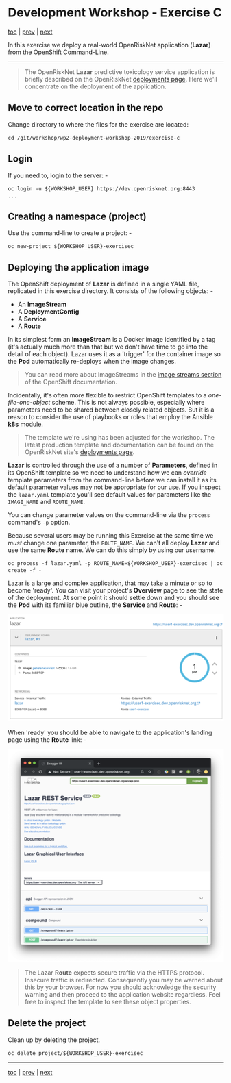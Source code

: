 # Development Workshop - Exercise C

[toc](../README.md) | [prev](../exercise-b/README.md) | [next](../tutorial-3/README.md)

In  this exercise we deploy a real-world OpenRiskNet application (**Lazar**)
from the OpenShift Command-Line.

---

>   The OpenRiskNet **Lazar** predictive toxicology service application is
    briefly described on the OpenRiskNet [deployments page]. Here we'll
    concentrate on the deployment of the application.

## Move to correct location in the repo

Change directory to where the files for the exercise are located:

    cd /git/workshop/wp2-deployment-workshop-2019/exercise-c

## Login
If you need to, login to the server: -

    oc login -u ${WORKSHOP_USER} https://dev.openrisknet.org:8443
    ...

## Creating a namespace (project)
Use the command-line to create a project: -

    oc new-project ${WORKSHOP_USER}-exercisec

## Deploying the application image
The OpenShift deployment of **Lazar** is defined in a single YAML file,
replicated in this exercise directory. It consists of the following objects: -

-   An **ImageStream**
-   A **DeploymentConfig**
-   A **Service**
-   A **Route**

In its simplest form an **ImageStream** is a Docker image identified by a
tag (it's actually much more than that but we don't have time to go into the
detail of each object). Lazar uses it as a 'trigger' for the container image
so the **Pod** automatically re-deploys when the image changes.

>   You can read more about ImageStreams in the [image streams section] of
    the OpenShift documentation.

Incidentally, it's often more flexible to restrict OpenShift templates to a
*one-file-one-object* scheme. This is not always possible, especially
where parameters need to be shared between closely related objects.
But it is a reason to consider the use of playbooks or roles that employ
the Ansible **k8s** module.

>   The template we're using has been adjusted for the workshop.
    The latest production template and documentation can be found on the
    OpenRiskNet site's [deployments page].

**Lazar** is controlled through the use of a number of **Parameters**,
defined in its OpenShift template so we need to understand how we can *override*
template parameters from the command-line before we can install it as its
default parameter values may not be appropriate for our use.
If you inspect the `lazar.yaml` template you'll see default values for
parameters like the `IMAGE_NAME` and `ROUTE_NAME`.

You can change parameter values on the command-line via the `process` command's
`-p` option.

Because several users may be running this Exercise at the same time
we *must* change one parameter, the `ROUTE_NAME`. We can't all deploy **Lazar**
and use the same **Route** name. We can do this simply by using our username.

    oc process -f lazar.yaml -p ROUTE_NAME=${WORKSHOP_USER}-exercisec | oc create -f -

Lazar is a large and complex application, that may take a minute or so to
become 'ready'. You can visit your project's **Overview** page to see the
state of the deployment. At some point it should settle down
and you should see the **Pod** with its familiar blue outline, the **Service**
and **Route**: -

![](screen-1.png)

When 'ready' you should be able to navigate to the application's landing page
using the **Route** link: -

![](screen-2.png)

>   The Lazar **Route** expects secure traffic via the HTTPS protocol.
    Insecure traffic is redirected. Consequently you may be warned about this
    by your browser. For now you should acknowledge the security warning and
    then proceed to the application website regardless. Feel free to inspect
    the template to see these object properties.

## Delete the project
Clean up by deleting the project.

    oc delete project/${WORKSHOP_USER}-exercisec
    
---

[toc](../README.md) | [prev](../exercise-b/README.md) | [next](../tutorial-3/README.md)

[deployments page]: https://github.com/OpenRiskNet/home/tree/master/openshift/deployments/lazar
[image streams section]: https://docs.openshift.com/enterprise/3.0/architecture/core_concepts/builds_and_image_streams.html#image-streams
